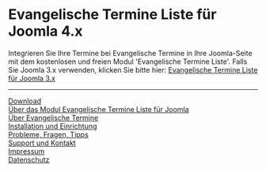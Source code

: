 # Evangelische Termine Liste für Joomla 4.x
Integrieren Sie Ihre Termine bei Evangelische Termine in Ihre Joomla-Seite mit dem kostenlosen und freien Modul 'Evangelische Termine Liste'.
Falls Sie Joomla 3.x verwenden, klicken Sie bitte hier: [Evangelische Termine Liste für Joomla 3.x](https://github.com/herrpfarrer/Evangelische-Termine-Liste/tree/ETListe-Joomla-3.x)
  
---
  
[Download](https://herrpfarrer.github.io/Evangelische-Termine-Liste#download)  
[Über das Modul Evangelische Termine Liste für Joomla](https://herrpfarrer.github.io/Evangelische-Termine-Liste#über-das-modul-evangelische-termine-liste-für-joomla)  
[Über Evangelische Termine](https://herrpfarrer.github.io/Evangelische-Termine-Liste#über-evangelische-termine)  
[Installation und Einrichtung](https://herrpfarrer.github.io/Evangelische-Termine-Liste#installation-und-einrichtung)  
[Probleme, Fragen, Tipps](https://herrpfarrer.github.io/Evangelische-Termine-Liste#probleme-fragen-tipps)  
[Support und Kontakt](https://herrpfarrer.github.io/Evangelische-Termine-Liste#support-und-kontakt)  
[Impressum](https://herrpfarrer.github.io/Evangelische-Termine-Liste#impressum)  
[Datenschutz](https://herrpfarrer.github.io/Evangelische-Termine-Liste#datenschutz)  
